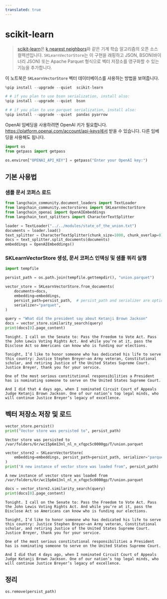 ```yaml
---
translated: true
---
```


# scikit-learn

>[scikit-learn](https://scikit-learn.org/stable/)은 [k nearest neighbors](https://scikit-learn.org/stable/modules/generated/sklearn.neighbors.NearestNeighbors.html)와 같은 기계 학습 알고리즘의 오픈 소스 컬렉션입니다. `SKLearnVectorStore`는 이 구현을 래핑하고 JSON, BSON(바이너리 JSON) 또는 Apache Parquet 형식으로 벡터 저장소를 영구화할 수 있는 기능을 추가합니다.

이 노트북은 `SKLearnVectorStore` 벡터 데이터베이스를 사용하는 방법을 보여줍니다.

```python
%pip install --upgrade --quiet  scikit-learn

# # if you plan to use bson serialization, install also:
%pip install --upgrade --quiet  bson

# # if you plan to use parquet serialization, install also:
%pip install --upgrade --quiet  pandas pyarrow
```

OpenAI 임베딩을 사용하려면 OpenAI 키가 필요합니다. https://platform.openai.com/account/api-keys에서 받을 수 있습니다. 다른 임베딩을 사용해도 됩니다.

```python
import os
from getpass import getpass

os.environ["OPENAI_API_KEY"] = getpass("Enter your OpenAI key:")
```

## 기본 사용법

### 샘플 문서 코퍼스 로드

```python
from langchain_community.document_loaders import TextLoader
from langchain_community.vectorstores import SKLearnVectorStore
from langchain_openai import OpenAIEmbeddings
from langchain_text_splitters import CharacterTextSplitter

loader = TextLoader("../../modules/state_of_the_union.txt")
documents = loader.load()
text_splitter = CharacterTextSplitter(chunk_size=1000, chunk_overlap=0)
docs = text_splitter.split_documents(documents)
embeddings = OpenAIEmbeddings()
```

### SKLearnVectorStore 생성, 문서 코퍼스 인덱싱 및 샘플 쿼리 실행

```python
import tempfile

persist_path = os.path.join(tempfile.gettempdir(), "union.parquet")

vector_store = SKLearnVectorStore.from_documents(
    documents=docs,
    embedding=embeddings,
    persist_path=persist_path,  # persist_path and serializer are optional
    serializer="parquet",
)

query = "What did the president say about Ketanji Brown Jackson"
docs = vector_store.similarity_search(query)
print(docs[0].page_content)
```

```output
Tonight. I call on the Senate to: Pass the Freedom to Vote Act. Pass the John Lewis Voting Rights Act. And while you’re at it, pass the Disclose Act so Americans can know who is funding our elections.

Tonight, I’d like to honor someone who has dedicated his life to serve this country: Justice Stephen Breyer—an Army veteran, Constitutional scholar, and retiring Justice of the United States Supreme Court. Justice Breyer, thank you for your service.

One of the most serious constitutional responsibilities a President has is nominating someone to serve on the United States Supreme Court.

And I did that 4 days ago, when I nominated Circuit Court of Appeals Judge Ketanji Brown Jackson. One of our nation’s top legal minds, who will continue Justice Breyer’s legacy of excellence.
```

## 벡터 저장소 저장 및 로드

```python
vector_store.persist()
print("Vector store was persisted to", persist_path)
```

```output
Vector store was persisted to /var/folders/6r/wc15p6m13nl_nl_n_xfqpc5c0000gp/T/union.parquet
```

```python
vector_store2 = SKLearnVectorStore(
    embedding=embeddings, persist_path=persist_path, serializer="parquet"
)
print("A new instance of vector store was loaded from", persist_path)
```

```output
A new instance of vector store was loaded from /var/folders/6r/wc15p6m13nl_nl_n_xfqpc5c0000gp/T/union.parquet
```

```python
docs = vector_store2.similarity_search(query)
print(docs[0].page_content)
```

```output
Tonight. I call on the Senate to: Pass the Freedom to Vote Act. Pass the John Lewis Voting Rights Act. And while you’re at it, pass the Disclose Act so Americans can know who is funding our elections.

Tonight, I’d like to honor someone who has dedicated his life to serve this country: Justice Stephen Breyer—an Army veteran, Constitutional scholar, and retiring Justice of the United States Supreme Court. Justice Breyer, thank you for your service.

One of the most serious constitutional responsibilities a President has is nominating someone to serve on the United States Supreme Court.

And I did that 4 days ago, when I nominated Circuit Court of Appeals Judge Ketanji Brown Jackson. One of our nation’s top legal minds, who will continue Justice Breyer’s legacy of excellence.
```

## 정리

```python
os.remove(persist_path)
```
